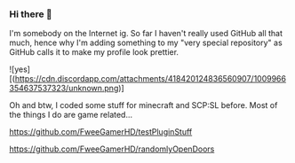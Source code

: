 ### Hi there 👋

I'm somebody on the Internet ig. So far I haven't really used GitHub all that much, hence why I'm adding something to my "very special repository" as GitHub calls it to make my profile look prettier.

![yes][(https://cdn.discordapp.com/attachments/418420124836560907/1009966354637537323/unknown.png)]

Oh and btw, I coded some stuff for minecraft and SCP:SL before. Most of the things I do are game related...

https://github.com/FweeGamerHD/testPluginStuff

https://github.com/FweeGamerHD/randomlyOpenDoors

<!--
**FweeGamerHD/FweeGamerHD** is a ✨ _special_ ✨ repository because its `README.md` (this file) appears on your GitHub profile.

Here are some ideas to get you started:

- 🔭 I’m currently working on ...
- 🌱 I’m currently learning ...
- 👯 I’m looking to collaborate on ...
- 🤔 I’m looking for help with ...
- 💬 Ask me about ...
- 📫 How to reach me: ...
- 😄 Pronouns: ...
- ⚡ Fun fact: ...
-->
